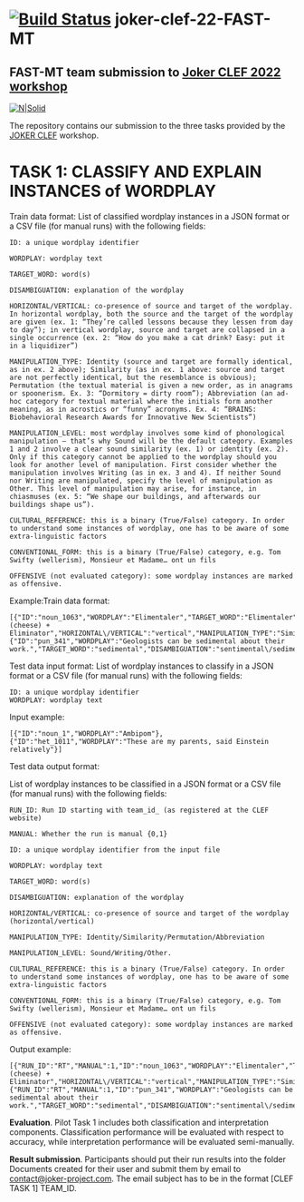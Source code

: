 # [![Build Status](https://travis-ci.org/joemccann/dillinger.svg?branch=master)](https://travis-ci.org/joemccann/dillinger) joker-clef-22-FAST-MT
## FAST-MT team submission to [Joker CLEF 2022 workshop](https://www.joker-project.com/clef-2022/EN/project)

[![N|Solid](https://upload.wikimedia.org/wikipedia/en/e/e4/National_University_of_Computer_and_Emerging_Sciences_logo.png)](https://nodesource.com/products/nsolid)


The repository contains our submission to the three tasks provided by the [JOKER CLEF](https://www.joker-project.com/clef-2022/EN/project) workshop.

# **TASK 1: CLASSIFY AND EXPLAIN INSTANCES of WORDPLAY**

Train data format: List of classified wordplay instances in a JSON format or a CSV file (for manual runs) with the following fields:

    ID: a unique wordplay identifier
    
    WORDPLAY: wordplay text
    
    TARGET_WORD: word(s)
    
    DISAMBIGUATION: explanation of the wordplay
    
    HORIZONTAL/VERTICAL: co-presence of source and target of the wordplay. In horizontal wordplay, both the source and the target of the wordplay are given (ex. 1: “They’re called lessons because they lessen from day to day”); in vertical wordplay, source and target are collapsed in a single occurrence (ex. 2: “How do you make a cat drink? Easy: put it in a liquidizer”)
    
    MANIPULATION_TYPE: Identity (source and target are formally identical, as in ex. 2 above); Similarity (as in ex. 1 above: source and target are not perfectly identical, but the resemblance is obvious); Permutation (the textual material is given a new order, as in anagrams or spoonerism. Ex. 3: “Dormitory = dirty room”); Abbreviation (an ad-hoc category for textual material where the initials form another meaning, as in acrostics or “funny” acronyms. Ex. 4: “BRAINS: Biobehavioral Research Awards for Innovative New Scientists”)
    
    MANIPULATION_LEVEL: most wordplay involves some kind of phonological manipulation – that’s why Sound will be the default category. Examples 1 and 2 involve a clear sound similarity (ex. 1) or identity (ex. 2). Only if this category cannot be applied to the wordplay should you look for another level of manipulation. First consider whether the manipulation involves Writing (as in ex. 3 and 4). If neither Sound nor Writing are manipulated, specify the level of manipulation as Other. This level of manipulation may arise, for instance, in chiasmuses (ex. 5: “We shape our buildings, and afterwards our buildings shape us”).
    
    CULTURAL_REFERENCE: this is a binary (True/False) category. In order to understand some instances of wordplay, one has to be aware of some extra-linguistic factors
    
    CONVENTIONAL_FORM: this is a binary (True/False) category, e.g. Tom Swifty (wellerism), Monsieur et Madame… ont un fils
    
    OFFENSIVE (not evaluated category): some wordplay instances are marked as offensive.


Example:Train data format: 

    [{"ID":"noun_1063","WORDPLAY":"Elimentaler","TARGET_WORD":"Elimentaler","DISAMBIGUATION":"Emmental (cheese) + Eliminator","HORIZONTAL\/VERTICAL":"vertical","MANIPULATION_TYPE":"Similarity","MANIPULATION_LEVEL":"Sound","CULTURAL_REFERENCE":false,"CONVENTIONAL_FORM":false,"OFFENSIVE":null},{"ID":"pun_341","WORDPLAY":"Geologists can be sedimental about their work.","TARGET_WORD":"sedimental","DISAMBIGUATION":"sentimental\/sediment","HORIZONTAL\/VERTICAL":"vertical","MANIPULATION_TYPE":"Similarity","MANIPULATION_LEVEL":"Sound","CULTURAL_REFERENCE":false,"CONVENTIONAL_FORM":false,"OFFENSIVE":null}]

Test data input format: List of wordplay instances to classify in a JSON format or a CSV file (for manual runs) with the following fields:

    ID: a unique wordplay identifier
    WORDPLAY: wordplay text

Input example:

    [{"ID":"noun_1","WORDPLAY":"Ambipom"},{"ID":"het_1011","WORDPLAY":"These are my parents, said Einstein relatively"}]

Test data output format:

List of wordplay instances to be classified in a JSON format or a CSV file (for manual runs) with the following fields:

    RUN_ID: Run ID starting with team_id_ (as registered at the CLEF website)
    
    MANUAL: Whether the run is manual {0,1}
    
    ID: a unique wordplay identifier from the input file
    
    WORDPLAY: wordplay text
    
    TARGET_WORD: word(s)
    
    DISAMBIGUATION: explanation of the wordplay
    
    HORIZONTAL/VERTICAL: co-presence of source and target of the wordplay (horizontal/vertical)
    
    MANIPULATION_TYPE: Identity/Similarity/Permutation/Abbreviation
    
    MANIPULATION_LEVEL: Sound/Writing/Other.
    
    CULTURAL_REFERENCE: this is a binary (True/False) category. In order to understand some instances of wordplay, one has to be aware of some extra-linguistic factors
    
    CONVENTIONAL_FORM: this is a binary (True/False) category, e.g. Tom Swifty (wellerism), Monsieur et Madame… ont un fils
    
    OFFENSIVE (not evaluated category): some wordplay instances are marked as offensive.

Output example:

    [{"RUN_ID":"RT","MANUAL":1,"ID":"noun_1063","WORDPLAY":"Elimentaler","TARGET_WORD":"Elimentaler","DISAMBIGUATION":"Emmental (cheese) + Eliminator","HORIZONTAL\/VERTICAL":"vertical","MANIPULATION_TYPE":"Similarity","MANIPULATION_LEVEL":"Sound","CULTURAL_REFERENCE":false,"CONVENTIONAL_FORM":false,"OFFENSIVE":null},{"RUN_ID":"RT","MANUAL":1,"ID":"pun_341","WORDPLAY":"Geologists can be sedimental about their work.","TARGET_WORD":"sedimental","DISAMBIGUATION":"sentimental\/sediment","HORIZONTAL\/VERTICAL":"vertical","MANIPULATION_TYPE":"Similarity","MANIPULATION_LEVEL":"Sound","CULTURAL_REFERENCE":false,"CONVENTIONAL_FORM":false,"OFFENSIVE":null}]


**Evaluation**. Pilot Task 1 includes both classification and interpretation components. Classification performance will be evaluated with respect to accuracy, while interpretation performance will be evaluated semi-manually.

**Result submission**. Participants should put their run results into the folder Documents created for their user and submit them by email to contact@joker-project.com. The email subject has to be in the format [CLEF TASK 1] TEAM_ID.
